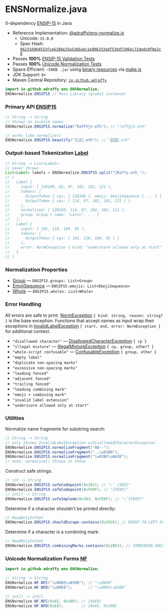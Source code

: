 # ENSNormalize.java
0-dependency [ENSIP-15](https://docs.ens.domains/ens-improvement-proposals/ensip-15-normalization-standard) in Java

* Reference Implementation: [@adraffy/ens-normalize.js](https://github.com/adraffy/ens-normalize.js)
	* Unicode: `15.0.0`
	* Spec Hash: [`962316964553fce6188e25a5166a4c1e906333adf53bdf2964c71dedc0f8e2c8`](https://github.com/ensdomains/docs/blob/master/ens-improvement-proposals/ensip-15/spec.json)
* Passes **100%** [ENSIP-15 Validation Tests](https://github.com/ensdomains/docs/blob/master/ens-improvement-proposals/ensip-15/tests.json)
* Passes **100%** [Unicode Normalization Tests](https://unicode.org/Public/15.0.0/ucd/NormalizationTest.txt)
* Space Efficient: `~58KB .jar` using [binary resources](./lib/src/main/resources/) via [make.js](./compress/make.js)
* JDK Support: `8+`
* Maven Central Repository: [`io.github.adraffy`
](https://central.sonatype.com/artifact/io.github.adraffy/ens-normalize/) 
```java
import io.github.adraffy.ens.ENSNormalize;
ENSNormalize.ENSIP15 // Main Library (global instance)
```

### Primary API [ENSIP15](./lib/src/main/java/io/github/adraffy/ens/ENSIP15.java)

```java
// String -> String
// throws on invalid names
ENSNormalize.ENSIP15.normalize("RaFFY🚴‍♂️.eTh"); // "raffy🚴‍♂.eth"

// works like normalize()
ENSNormalize.ENSIP15.beautify("1⃣2⃣.eth"); // "1️⃣2️⃣.eth"
```

### Output-based Tokenization [Label](./lib/src/main/java/io/github/adraffy/ens/Label.java)

```java
// String -> List<Label>
// never throws
List<Label> labels = ENSNormalize.ENSIP15.split("💩Raffy.eth_");
// [
//   Label {
//     input: [ 128169, 82, 97, 102, 102, 121 ],  
//     tokens: [
//       OutputToken { cps: [ 128169 ], emoji: EmojiSequence { ... } }
//       OutputToken { cps: [ 114, 97, 102, 102, 121 ] }
//     ],
//     normalized: [ 128169, 114, 97, 102, 102, 121 ],
//     group: Group { name: "Latin", ... }
//   },
//   Label {
//     input: [ 101, 116, 104, 95 ],
//     tokens: [ 
//       OutputToken { cps: [ 101, 116, 104, 95 ] }
//     ],
//     error: NormException { kind: "underscore allowed only at start" }
//   }
// ]
```

### Normalization Properties

* [Group](./lib/src/main/java/io/github/adraffy/ens/Group.java) — `ENSIP15.groups: List<Group>`
* [EmojiSequence](./lib/src/main/java/io/github/adraffy/ens/EmojiSequence.java) — `ENSIP15.emojis: List<EmojiSequence>`
* [Whole](./lib/src/main/java/io/github/adraffy/ens/Whole.java) — `ENSIP15.wholes: List<Whole>`

### Error Handling

All errors are safe to print. [NormException](./lib/src/main/java/io/github/adraffy/ens/NormException.java) `{ kind: string, reason: string? }` is the base exception.  Functions that accept names as input wrap their exceptions in [InvalidLabelException](./lib/src/main/java/io/github/adraffy/ens/InvalidLabelException.java) `{ start, end, error: NormException }` for additional context.

* `"disallowed character"` — [DisallowedCharacterException](./lib/src/main/java/io/github/adraffy/ens/DisallowedCharacterException.java) `{ cp }`
* `"illegal mixture"` — [IllegalMixtureException](./lib/src/main/java/io/github/adraffy/ens/IllegalMixtureException.java) `{ cp, group, other? }`
* `"whole-script confusable"` — [ConfusableException](./lib/src/main/java/io/github/adraffy/ens/ConfusableException.java) `{ group, other }`
* `"empty label"`
* `"duplicate non-spacing marks"`
* `"excessive non-spacing marks"`
* `"leading fenced"`
* `"adjacent fenced"`
* `"trailing fenced"`
* `"leading combining mark"`
* `"emoji + combining mark"`
* `"invalid label extension"`
* `"underscore allowed only at start"`

### Utilities

Normalize name fragments for substring search:
```java
// String -> String
// only throws InvalidLabelException w/DisallowedCharacterException
ENSNormalize.ENSIP15.normalizeFragment("AB--");
ENSNormalize.ENSIP15.normalizeFragment("..\u0300");
ENSNormalize.ENSIP15.normalizeFragment("\u03BF\u043E");
// note: normalize() throws on these
```

Construct safe strings:
```java
// int -> String
ENSNormalize.ENSIP15.safeCodepoint(0x303); // "◌̃ {303}"
ENSNormalize.ENSIP15.safeCodepoint(0xFE0F); // "{FE0F}"
// int[] -> String
ENSNormalize.ENSIP15.safeImplode(0x303, 0xFE0F); // "◌̃{FE0F}"
```
Determine if a character shouldn't be printed directly:
```java
// ReadOnlyIntSet 
ENSNormalize.ENSIP15.shouldEscape.contains(0x202E); // RIGHT-TO-LEFT OVERRIDE => true
```
Determine if a character is a combining mark:
```java
// ReadOnlyIntSet
ENSNormalize.ENSIP15.combiningMarks.contains(0x20E3); // COMBINING ENCLOSING KEYCAP => true
```

### Unicode Normalization Forms [NF](./lib/src/main/java/io/github/adraffy/ens/NF.java)

```java
import io.github.adraffy.ens.ENSNormalize;

// String -> String
ENSNormalize.NF.NFC("\u0065\u0300"); // "\u00E8"
ENSNormalize.NF.NFD("\u00E8");       // "\u0065\u0300"

// int[] -> int[]
ENSNormalize.NF.NFC(0x65, 0x300); // [0xE8]
ENSNormalize.NF.NFD(0xE8);        // [0x65, 0x300]
```
